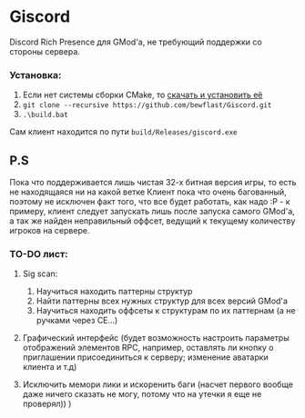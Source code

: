 # Giscord
Discord Rich Presence для GMod'a, не требующий поддержки со стороны сервера.

### Установка:
1) Если нет системы сборки CMake, то [скачать и установить её](https://cmake.org/download/)
2) `git clone --recursive https://github.com/bewflast/Giscord.git`
3)  `.\build.bat`

Сам клиент находится по пути `build/Releases/giscord.exe`

## P.S
Пока что поддерживается лишь чистая 32-х битная версия игры, то есть не находящаяся ни на какой ветке
Клиент пока что очень багованный, поэтому не исключен факт того, что все будет работать, как надо :Р - к примеру, клиент следует запускать лишь после запуска самого GMod'a, а так же найден неправильный оффсет, ведущий к текущему количеству игроков на сервере.
### TO-DO лист:
 1) Sig scan:
    1) Научиться находить паттерны структур
    2) Найти паттерны всех нужных структур для всех  версий GMod'a
    3) Научиться находить оффсеты к структурам по их паттернам (а не ручками через CE...)

2) Графический интерфейс (будет возможность настроить параметры отображений элементов RPC, например, оставлять ли кнопку о приглашении присоединиться к серверу; изменение аватарки клиента и т.д)

3) Исключить мемори лики и искоренить баги (насчет первого вообще даже ничего сказать не могу, потому что на утечки я еще не проверял)) )
